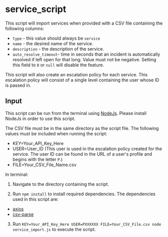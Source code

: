 # service_script

This script will import services when provided with a CSV file containing the following columns:

- `type` - this value should always be `service`
- `name` - the desired name of the service.
- `description` - the description of the service.
- `auto_resolve_timeout`- time in seconds that an incident is automatically resolved if left open for that long. Value must not be negative. Setting this field to `0` or `null` will disable the feature.

This script will also create an escalation policy for each service. This escalation policy will consist of a single level containing the user whose ID is passed in.

## Input
This script can be run from the terminal using [NodeJs](https://nodejs.org/en/download/).  Please install NodeJs in order to use this script.

The CSV file must be in the same directory as the script file. The following values must be included when running the script:
- KEY=Your_API_Key_Here
- USER=User_ID (This user is used in the escalation policy created for the service. The user ID can be found in the URL of a user's profile and begins with the letter `P`.)
- FILE=Your_CSV_File_Name.csv

In terminal:

1. Navigate to the directory containing the script. 

2. Run `npm install` to install required dependencies. The dependencies used in this script are:
- [axios](https://github.com/axios/axios)
- [csv-parse](https://github.com/adaltas/node-csv/tree/master/packages/csv-parse/)

3. Run `KEY=Your_API_Key_Here USER=PXXXXXX FILE=Your_CSV_File.csv node service_import.js` to execute the script.

